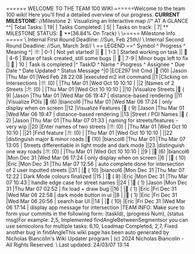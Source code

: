 ====== WELCOME TO THE TEAM 100 WIKI ======Welcome to the team 100 wiki! Here you'll find a detailed overview of our progress. **CURRENT MILESTONE:** //Milestone 2: Visualizing an Interactive map //^ AT A GLANCE ^^| Total Tasks: | 19| | Tasks Completed: | 5| | Tasks on track: | 7| ** MILESTONE STATUS:  🍊 **(36.84% On Track)  \\ \\===== Milestone Info ===== \\ Internal First Round Deadline: //Sun, Feb 25th// \\ Internal Second Round Deadline: //Sun, March 3rd// \\ == LEGEND ==^ Symbol ^ Progress ^ Meaning ^| :!!: | 0-1 | Not yet started! || 🍎 | 1-3 | Started working on task || 🍊 | 4-6 | Base of task created, still some bugs || 🍋 | 7-9 | Minor bugs left to fix || 🍏 | 10 | Task is completed |^ TaskID ^ Name ^ Progress ^ Assignee ^ Due Date ^ Date Updated ^ Status Message ^|0 |ECE297 Init Cmd |🍏 (10) |Jason |Thu Mar 01 |Wed Feb 28 22:08 |executed m2 init command ||1 |Clicking on Intersections |:!!: (0) | |Thu Mar 01 |Wed Oct 10 10:10 | ||2 |Names of 2 Streets |:!!: (0) | |Thu Mar 01 |Wed Oct 10 10:10 | ||10 |Visualize Streets |🍋 ( 9) |Jason |Thu Mar 01 |Wed Mar 06 19:47 | distance-based rendering ||11 |Visualize POIs |🍊 (6) |biancol6 |Thu Mar 01 |Wed Mar 06 17:24 | only display when on screen ||12 |Visualize Features |🍋 ( 9) |Jason |Thu Mar 01 |Wed Mar 06 19:47 | distance-based rendering ||13 |Street / POI Names |🍎 ( 2) |Jason |Thu Mar 01 |Thu Mar 07 01:33 | naming for streets/features - very wip ||20 |Enter names of two streets |:!!: (0) | |Thu Mar 01 |Wed Oct 10 10:10 | ||21 |Find feature |:!!: (0) | |Thu Mar 01 |Wed Oct 10 10:10 | ||22 |distinguish major & minor roads |🍏 (10) |biancol6 |Thu Mar 01 |Thu Mar 07 13:05 | Streets differentiable in light mode and dark mode ||23 |distinguish one way roads |:!!: (0) | |Thu Mar 01 |Wed Oct 10 10:10 | ||9 | |🍊 (6) |biancol6 |Mon Dec 31 |Wed Mar 06 17:24 | only display when on screen ||6 | |🍏 ( 10) |Eric |Mon Dec 31 |Thu Mar 07 12:56 | auto complete done for intersection of 2 user inputted streets ||31 | |🍏 ( 10) |biancol6 |Mon Dec 31 |Thu Mar 07 12:22 | Dark Mode colours finalized ||15 | |🍋 ( 8) |Eric |Mon Dec 31 |Thu Mar 07 10:43 | handle edge case for street names ||24 | |🍎 ( 1) |Jason |Mon Dec 31 |Thu Mar 07 02:52 | fix load + draw bug ||16 | |🍎 ( 1) |Eric |Fri Dec 31 |Wed Mar 06 22:58 | dark mode button in ui ||8 | |🍎 ( 1) |Eric |Fri Dec 31 |Wed Mar 06 20:56 | search bar UI ||14 | |🍏 ( 10) |Eric |Fri Dec 31 |Wed Mar 06 17:14 | display app message for intersection |TEAM INFO: Make sure to form your commits in the following form:   (taskId), (progress Num), (status msg)For example:  2,5, Implemented findAngleBetweenSegmentsor you can use semicolons for multiple tasks:  6,10, Loadmap Completed; 2,7, Fixed another bug in findAngleThis wiki page has been auto generated by Nicholas Biancolin's Wiki Updater program | (c) 2024 Nicholas Biancolin - All Rights Reserved. \\ Last updated: 24/03/07 13:14